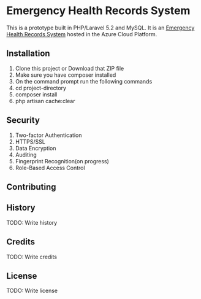 # Emergency Health Records System
This is a prototype built in PHP/Laravel 5.2 and MySQL.
It is an [Emergency Health Records System](https://emrg.azurewebsites.net/) hosted in the Azure Cloud Platform.

## Installation
1. Clone this project or Download that ZIP file
2. Make sure you have composer installed
3. On the command prompt run the following commands
4. cd project-directory
5. composer install
6. php artisan cache:clear

## Security
1. Two-factor Authentication
2. HTTPS/SSL
3. Data Encryption
4. Auditing
5. Fingerprint Recognition(on progress)
6. Role-Based Access Control

## Contributing

## History
TODO: Write history

## Credits
TODO: Write credits

## License
TODO: Write license
